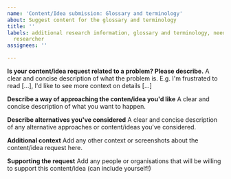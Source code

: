 ```yaml
---
name: 'Content/Idea submission: Glossary and terminology'
about: Suggest content for the glossary and terminology
title: ''
labels: additional research information, glossary and terminology, needs review from
  researcher
assignees: ''

---
```


**Is your content/idea request related to a problem? Please describe.**
A clear and concise description of what the problem is. E.g. I'm frustrated to read [...], I'd like to see more context on details [...]

**Describe a way of approaching the conten/idea you'd like**
A clear and concise description of what you want to happen.

**Describe alternatives you've considered**
A clear and concise description of any alternative approaches or content/ideas you've considered.

**Additional context**
Add any other context or screenshots about the content/idea request here.

**Supporting the request**
Add any people or organisations that will be willing to support this content/idea (can include yourself!)
